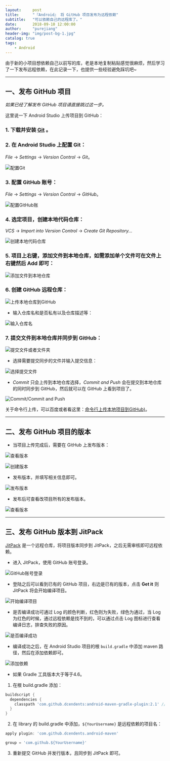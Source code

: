 ```yaml
---
layout:     post
title:      "『Android』 将 GitHub 项目发布为远程依赖"
subtitle:   "可以依赖自己的远程库了。"
date:       2018-09-10 12:00:00
author:     "purejiang"
header-img: "img/post-bg-1.jpg"
catalog: true
tags:
    - Android
---
```


由于新的小项目想依赖自己以前写的库，老是本地复制粘贴感觉很麻烦，然后学习了一下发布远程依赖，在此记录一下，也提供一些经验避免踩坑吧~
***
## 一、发布 GitHub 项目
*如果已经了解发布 GitHub 项目请直接跳过这一步。*


这里说一下 Android Studio 上传项目到 GitHub：
### 1. 下载并安装 [Git](https://git-scm.com/) 。

### 2. 在 Android Studio 上配置 Git：

*File* -> *Settings* -> *Version Control* -> *Git*。

![配置Git](/img/android/remote_implement/0.jpg)

### 3. 配置 GitHub 账号：

*File* -> *Settings* -> *Version Control* -> *GitHub*。

![配置GitHub账](/img/android/remote_implement/1.jpg)

### 4. 选定项目，创建本地代码仓库：

*VCS* -> *Import into Version Control* -> *Create Git Repository...*

![创建本地代码仓库](/img/android/remote_implement/2.jpg)

### 5. 项目上右键，添加文件到本地仓库，如需添加单个文件可在文件上右键然后 Add 即可：

![添加文件到本地仓库](/img/android/remote_implement/3.jpg)

### 6. 创建 GitHub 远程仓库：

![上传本地仓库到GitHub](/img/android/remote_implement/4.jpg)

- 输入仓库名和是否私有以及仓库描述等：

![输入仓库名](/img/android/remote_implement/5.jpg)

### 7. 提交文件到本地仓库并同步到 GitHub：

![提交文件或者文件夹](/img/android/remote_implement/6.jpg)

- 选择需要提交同步的文件并输入提交信息：

![选择提交文件](/img/android/remote_implement/7.jpg)

-  *Commit* 只会上传到本地仓库选择，*Commit and Push* 会在提交到本地仓库的同时同步到 GitHub，然后就可以在 GitHub 上看到项目了。

![Commit/Commit and Push](/img/android/remote_implement/8.jpg)

关于命令行上传，可以百度或者看这里：[命令行上传本地项目到GitHub)](https://purejiang.gitee.io/2019/02/12/github_push_cmd/)。

***

## 二、发布 GitHub 项目的版本
-  当项目上传完成后，需要在 GitHub 上发布版本：

![查看版本](/img/android/remote_implement/9.jpg)

![创建版本](/img/android/remote_implement/10.jpg)

- 发布版本，并填写相关信息即可。

![发布版本](/img/android/remote_implement/11.jpg)

- 发布后可查看改项目所有的发布版本。

![查看版本](/img/android/remote_implement/12.jpg)

***

## 三、发布 GitHub 版本到 JitPack
[JitPack](https://jitpack.io/) 是一个远程仓库，将项目版本同步到 JitPack，之后无需审核即可远程依赖。

- 进入 JitPack，使用 GitHub 账号登录。

![GitHub账号登录](/img/android/remote_implement/13.jpg)

- 登陆之后可以看到已有的 GitHub 项目，右边是已有的版本，点击 **Get it** 则 JitPack 将会开始编译项目。

![开始编译项目](/img/android/remote_implement/14.jpg)

- 是否编译成功可通过 Log 的颜色判断，红色则为失败，绿色为通过，当 Log 为红色的时候，通过远程依赖是找不到的，可以通过点击 Log 图标进行查看编译日志，排查失败的原因。

![是否编译成功](/img/android/remote_implement/15.jpg)

- 编译成功之后，在 Android Studio 项目的根 `build.gradle` 中添加 maven 路径，然后在添加依赖即可。

![添加依赖](/img/android/remote_implement/16.jpg)


* 如果 Gradle 工具版本大于等于4.6。

1) 在根 build.gradle 添加：
```groovy
buildscript { 
  dependencies {
    classpath 'com.github.dcendents:android-maven-gradle-plugin:2.1' // Add this line
  }
}
```

2) 在 library 的 build.gradle 中添加，`${YourUsername}` 是远程依赖的项目名：
```groovy
apply plugin: 'com.github.dcendents.android-maven'  

group = 'com.github.${YourUsername}'
```

3) 重新提交 GitHub 并发行版本，且同步到 JitPack 即可。
